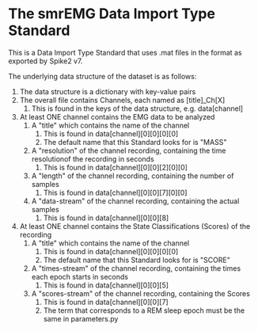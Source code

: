 # The smrEMG Data Import Type Standard

This is a Data Import Type Standard that uses .mat files in the format as exported
by Spike2 v7.

The underlying data structure of the dataset is as follows:
1. The data structure is a dictionary with key-value pairs
2. The overall file contains Channels, each named as [title]_Ch[X]
	1. This is found in the keys of the data structure, e.g. data[channel]
3. At least ONE channel contains the EMG data to be analyzed
	1. A "title" which contains the name of the channel
		1. This is found in data[channel][0][0][0][0]
		2. The default name that this Standard looks for is "MASS"
	2. A "resolution" of the channel recording, containing the time resolutionof the recording in seconds
		1. This is found in data[channel][0][0][2][0][0]
	3. A "length" of the channel recording, containing the number of samples
		1. This is found in data[channel][0][0][7][0][0]
	4. A "data-stream" of the channel recording, containing the actual samples
		1. This is found in data[channel][0][0][8]
4. At least ONE channel contains the State Classifications (Scores) of the recording
	1. A "title" which contains the name of the channel
		1. This is found in data[channel][0][0][0][0]
		2. The default name that this Standard looks for is "SCORE"
	2. A "times-stream" of the channel recording, containing the times each epoch starts in seconds
		1. This is found in data[channel][0][0][5]
	3. A "scores-stream" of the channel recording, containing the Scores
		1. This is found in data[channel][0][0][7]
		2. The term that corresponds to a REM sleep epoch must be the same in parameters.py
